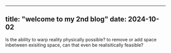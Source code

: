 ___
title: "welcome to my 2nd blog"
date: 2024-10-02
---
Is the ability to warp reality physically possible? to remove or add space inbetween exisiting space, can that even be realisitically feasible?
